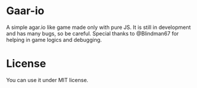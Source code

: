 # Gaar-io
A simple agar.io like game made only with pure JS. It is still in development and has many bugs, so be careful.
Special thanks to @Blindman67 for helping in game logics and debugging.

# License
You can use it under MIT license.
